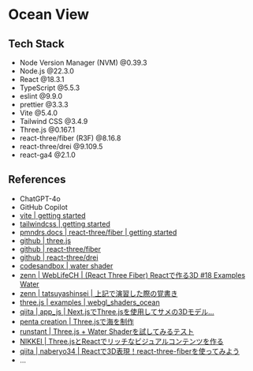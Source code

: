 # Ocean View

## Tech Stack
- Node Version Manager (NVM) @0.39.3
- Node.js @22.3.0
- React @18.3.1
- TypeScript @5.5.3
- eslint @9.9.0
- prettier @3.3.3
- Vite @5.4.0
- Tailwind CSS @3.4.9
- Three.js @0.167.1
- react-three/fiber (R3F) @8.16.8
- react-three/drei @9.109.5
- react-ga4 @2.1.0

## References
- ChatGPT-4o
- GitHub Copilot
- [vite | getting started](https://vitejs.dev/guide/)
- [tailwindcss | getting started](https://tailwindcss.com/docs/guides/vite)
- [pmndrs.docs | react-three/fiber | getting started](https://docs.pmnd.rs/react-three-fiber/getting-started/introduction)
- [github | three.js](https://github.com/mrdoob/three.js)
- [github | react-three/fiber](https://github.com/pmndrs/react-three-fiber)
- [github | react-three/drei](https://github.com/pmndrs/drei)
- [codesandbox | water shader](https://codesandbox.io/s/1b40u)
- [zenn | WebLifeCH | (React Three Fiber) Reactで作る3D #18 Examples Water](https://zenn.dev/web_life_ch/articles/b8e641b1ea3a20)
- [zenn | tatsuyashinsei | 上記で演習した際の覚書き](https://zenn.dev/tatsuyashinsei/scraps/80daeb52ef119f)
- [three.js | examples | webgl_shaders_ocean](https://threejs.org/examples/#webgl_shaders_ocean)
- [qiita | app_js | Next.jsでThree.jsを使用してサメの3Dモデル...](https://qiita.com/app_js/items/f24a580f13ee059bbfab)
- [penta creation | Three.jsで海を制作](https://www.pentacreation.com/blog/2019/10/191021.html)
- [runstant | Three.js + Water Shaderを試してみるテスト](https://runstant.com/cx20/projects/9b8dbc3e)
- [NIKKEI | Three.jsとReactでリッチなビジュアルコンテンツを作る](https://hack.nikkei.com/blog/advent20231207/)
- [qiita | naberyo34 | Reactで3D表現！react-three-fiberを使ってみよう](https://qiita.com/naberyo34/items/181f817ddd38c74dbc76)
- ...
